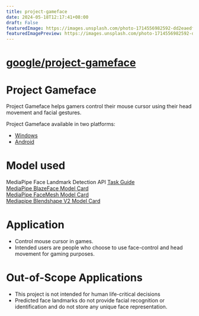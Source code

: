 ```yaml
---
title: project-gameface
date: 2024-05-18T12:17:41+08:00
draft: False
featuredImage: https://images.unsplash.com/photo-1714556982592-dd2eaedf6bea?ixid=M3w0NjAwMjJ8MHwxfHJhbmRvbXx8fHx8fHx8fDE3MTYwMDU3MzB8&ixlib=rb-4.0.3
featuredImagePreview: https://images.unsplash.com/photo-1714556982592-dd2eaedf6bea?ixid=M3w0NjAwMjJ8MHwxfHJhbmRvbXx8fHx8fHx8fDE3MTYwMDU3MzB8&ixlib=rb-4.0.3
---
```


# [google/project-gameface](https://github.com/google/project-gameface)

# Project Gameface
Project Gameface helps gamers control their mouse cursor using their head movement and facial gestures.


Project Gameface available in two platforms:
- [Windows](/Windows/)
- [Android](/Android/)


# Model used
MediaPipe Face Landmark Detection API [Task Guide](https://developers.google.com/mediapipe/solutions/vision/face_landmarker)  
[MediaPipe BlazeFace Model Card](https://storage.googleapis.com/mediapipe-assets/MediaPipe%20BlazeFace%20Model%20Card%20(Short%20Range).pdf)  
[MediaPipe FaceMesh Model Card](https://storage.googleapis.com/mediapipe-assets/Model%20Card%20MediaPipe%20Face%20Mesh%20V2.pdf)  
[Mediapipe Blendshape V2 Model Card](https://storage.googleapis.com/mediapipe-assets/Model%20Card%20Blendshape%20V2.pdf)  


# Application
- Control mouse cursor in games.
- Intended users are people who choose to use face-control and head movement for gaming purposes.

# Out-of-Scope Applications
* This project is not intended for human life-critical decisions 
* Predicted face landmarks do not provide facial recognition or identification and do not store any unique face representation.


